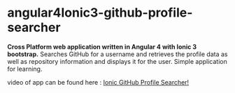 # angular4Ionic3-github-profile-searcher
**Cross Platform web application written in Angular 4 with Ionic 3 bootstrap.** Searches GitHub for a username and retrieves the profile data as well as repository information and displays it for the user. Simple application for learning. 

video of app can be found here : [Ionic GitHub Profile Searcher!](https://youtu.be/UqjNpZ8ZUZA)

